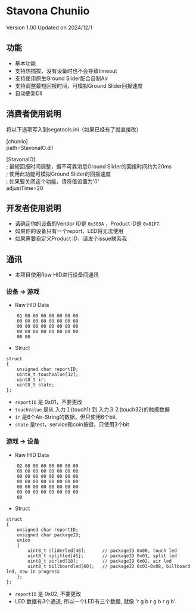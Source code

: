 
# Stavona Chuniio

Version 1.00
Updated on 2024/12/1

## 功能
- 基本功能
- 支持热插拔，没有设备时也不会导致timeout
- 支持使用原生Ground Slider配合自制Air
- 支持调整最短回报时间，可模拟Ground Slider回报速度
- 自动更新Dll

## 消费者使用说明
将以下选项写入到segatools.ini（如果已经有了就直接改）

[chuniio]  
path=StavonaIO.dll

[StavonaIO]  
; 最短回报时间调整，据不可靠消息Ground Slider的回报时间约为20ms  
; 使用此功能可模拟Ground Slider的回报速度  
; 如果要关闭这个功能，请将值设置为'0'  
adjustTime=20  

## 开发者使用说明

- 请确定你的设备的Vendor ID是 `0x303A` ，Product ID是 `0x81F7`.
- 如果你的设备只有一个report，LED将无法使用
- 如果需要自定义Product ID，请发个issue联系我

## 通讯
- 本项目使用Raw HID进行设备间通讯

### 设备 -> 游戏

- Raw HID Data
```
    01 00 00 00 00 00 00 00  
    00 00 00 00 00 00 00 00  
    00 00 00 00 00 00 00 00  
    00 00 00 00 00 00 00 00  
    00 00
```
- Struct

```
struct
{
    unsigned char reportID;
    uint8_t touchValue[32];
    uint8_t ir;
    uint8_t state;
};
```
    
- `reportID` 是 0x01，不要更改
- `touchValue` 是从 入力１(touch1) 到 入力３２(touch32)的触摸数据
- `ir` 是6个Air-String的数据，但只使用6个bit.
- `state` 是test，service和coin按键，只使用3个bit

### 游戏 -> 设备
- Raw HID Data
```
    02 00 00 00 00 00 00 00  
    00 00 00 00 00 00 00 00  
    00 00 00 00 00 00 00 00  
    00 00 00 00 00 00 00 00  
    00 00 00 00 00 00 00 00  
    00 00 00 00 00 00 00 00  
    00
```
- Struct
```
struct
{
    unsigned char reportID;
    unsigned char packageID;
    union
    {
        uint8_t sliderled[48];      // packageID 0x00, touch led
        uint8_t splitled[45];       // packageID 0x01, split led
        uint8_t airled[18];         // packageID 0x02, air led
        uint8_t billboardled[60];   // packageID 0x03-0x08, billboard led, now in progress
    };
};
```

- `reportID` 是 0x02, 不要更改
- LED 数据有3个通道, 所以一个LED有三个数据, 就像 'r g b r g b r g b'.
